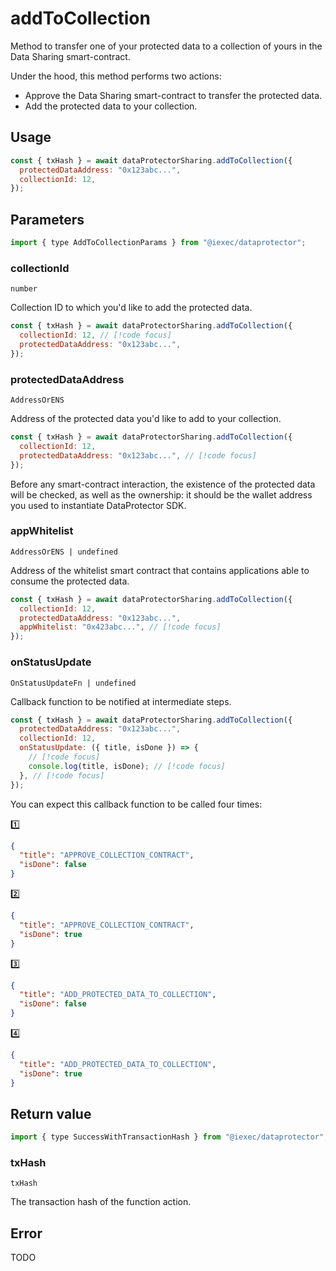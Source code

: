 # addToCollection

Method to transfer one of your protected data to a collection of yours in the Data Sharing
smart-contract.

Under the hood, this method performs two actions:

- Approve the Data Sharing smart-contract to transfer the protected data.
- Add the protected data to your collection.

## Usage

```js
const { txHash } = await dataProtectorSharing.addToCollection({
  protectedDataAddress: "0x123abc...",
  collectionId: 12,
});
```

## Parameters

```js
import { type AddToCollectionParams } from "@iexec/dataprotector";
```

### collectionId

`number`

Collection ID to which you'd like to add the protected data.

```js
const { txHash } = await dataProtectorSharing.addToCollection({
  collectionId: 12, // [!code focus]
  protectedDataAddress: "0x123abc...",
});
```

### protectedDataAddress

`AddressOrENS`

Address of the protected data you'd like to add to your collection.

```js
const { txHash } = await dataProtectorSharing.addToCollection({
  collectionId: 12,
  protectedDataAddress: "0x123abc...", // [!code focus]
});
```

Before any smart-contract interaction, the existence of the protected data will be checked,
as well as the ownership: it should be the wallet address you used to instantiate
DataProtector SDK.

### appWhitelist

`AddressOrENS | undefined`

Address of the whitelist smart contract that contains applications able to consume the protected data.

```js
const { txHash } = await dataProtectorSharing.addToCollection({
  collectionId: 12,
  protectedDataAddress: "0x123abc...",
  appWhitelist: "0x423abc...", // [!code focus]
});
```

### onStatusUpdate

`OnStatusUpdateFn | undefined`

Callback function to be notified at intermediate steps.

```js
const { txHash } = await dataProtectorSharing.addToCollection({
  protectedDataAddress: "0x123abc...",
  collectionId: 12,
  onStatusUpdate: ({ title, isDone }) => {
    // [!code focus]
    console.log(title, isDone); // [!code focus]
  }, // [!code focus]
});
```

You can expect this callback function to be called four times:

1️⃣

```json
{
  "title": "APPROVE_COLLECTION_CONTRACT",
  "isDone": false
}
```

2️⃣

```json
{
  "title": "APPROVE_COLLECTION_CONTRACT",
  "isDone": true
}
```

3️⃣

```json
{
  "title": "ADD_PROTECTED_DATA_TO_COLLECTION",
  "isDone": false
}
```

4️⃣

```json
{
  "title": "ADD_PROTECTED_DATA_TO_COLLECTION",
  "isDone": true
}
```

## Return value

```js
import { type SuccessWithTransactionHash } from "@iexec/dataprotector";
```

### txHash

`txHash`

The transaction hash of the function action.

## Error

TODO

